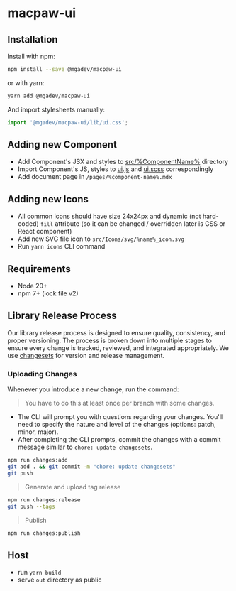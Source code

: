 # macpaw-ui

## Installation

Install with npm:

```bash
npm install --save @mgadev/macpaw-ui
```

or with yarn:

```bash
yarn add @mgadev/macpaw-ui
```

And import stylesheets manually:

```jsx
import '@mgadev/macpaw-ui/lib/ui.css';
```

## Adding new Component

- Add Component's JSX and styles to [src/%ComponentName%](/src) directory
- Import Component's JS, styles to [ui.js](/src/ui.js) and [ui.scss](/src/ui.scss) correspondingly
- Add document page in `/pages/%component-name%.mdx`

## Adding new Icons

- All common icons should have size 24x24px and dynamic (not hard-coded) `fill` attribute (so it can be changed / overridden later is CSS or React component)
- Add new SVG file icon to `src/Icons/svg/%name%_icon.svg`
- Run `yarn icons` CLI command

## Requirements

- Node 20+
- npm 7+ (lock file v2)

## Library Release Process

Our library release process is designed to ensure quality, consistency, and proper versioning. The process is broken down into multiple stages to ensure every change is tracked, reviewed, and integrated appropriately.
We use [changesets](https://github.com/changesets/changesets) for version and release management.

### Uploading Changes

Whenever you introduce a new change, run the command:

> You have to do this at least once per branch with some changes.

- The CLI will prompt you with questions regarding your changes. You'll need to specify the nature and level of the changes (options: patch, minor, major).
- After completing the CLI prompts, commit the changes with a commit message similar to `chore: update changesets`.

```bash
npm run changes:add
git add . && git commit -m "chore: update changesets"
git push
```

> Generate and upload tag release

```bash
npm run changes:release
git push --tags
```

> Publish

```bash
npm run changes:publish
```

## Host

- run `yarn build`
- serve `out` directory as public
